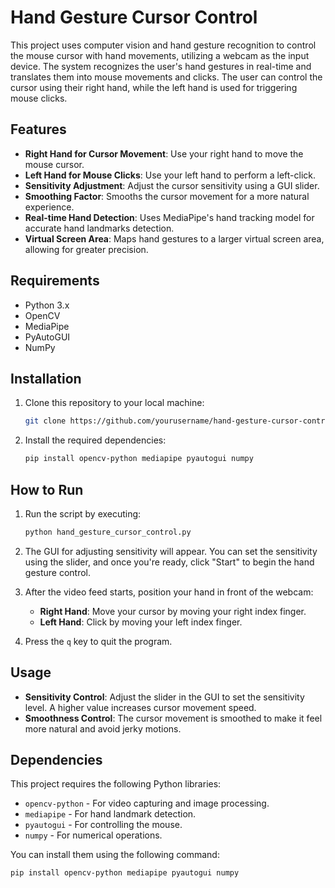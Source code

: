 # Hand Gesture Cursor Control

This project uses computer vision and hand gesture recognition to control the mouse cursor with hand movements, utilizing a webcam as the input device. The system recognizes the user's hand gestures in real-time and translates them into mouse movements and clicks. The user can control the cursor using their right hand, while the left hand is used for triggering mouse clicks.

## Features

- **Right Hand for Cursor Movement**: Use your right hand to move the mouse cursor.
- **Left Hand for Mouse Clicks**: Use your left hand to perform a left-click.
- **Sensitivity Adjustment**: Adjust the cursor sensitivity using a GUI slider.
- **Smoothing Factor**: Smooths the cursor movement for a more natural experience.
- **Real-time Hand Detection**: Uses MediaPipe's hand tracking model for accurate hand landmarks detection.
- **Virtual Screen Area**: Maps hand gestures to a larger virtual screen area, allowing for greater precision.

## Requirements

- Python 3.x
- OpenCV
- MediaPipe
- PyAutoGUI
- NumPy

## Installation

1. Clone this repository to your local machine:
    ```bash
    git clone https://github.com/yourusername/hand-gesture-cursor-control.git
    ```

2. Install the required dependencies:
    ```bash
    pip install opencv-python mediapipe pyautogui numpy
    ```

## How to Run

1. Run the script by executing:
    ```bash
    python hand_gesture_cursor_control.py
    ```

2. The GUI for adjusting sensitivity will appear. You can set the sensitivity using the slider, and once you're ready, click "Start" to begin the hand gesture control.

3. After the video feed starts, position your hand in front of the webcam:
    - **Right Hand**: Move your cursor by moving your right index finger.
    - **Left Hand**: Click by moving your left index finger.

4. Press the `q` key to quit the program.

## Usage

- **Sensitivity Control**: Adjust the slider in the GUI to set the sensitivity level. A higher value increases cursor movement speed.
- **Smoothness Control**: The cursor movement is smoothed to make it feel more natural and avoid jerky motions.

## Dependencies

This project requires the following Python libraries:

- `opencv-python` - For video capturing and image processing.
- `mediapipe` - For hand landmark detection.
- `pyautogui` - For controlling the mouse.
- `numpy` - For numerical operations.

You can install them using the following command:
```bash
pip install opencv-python mediapipe pyautogui numpy
